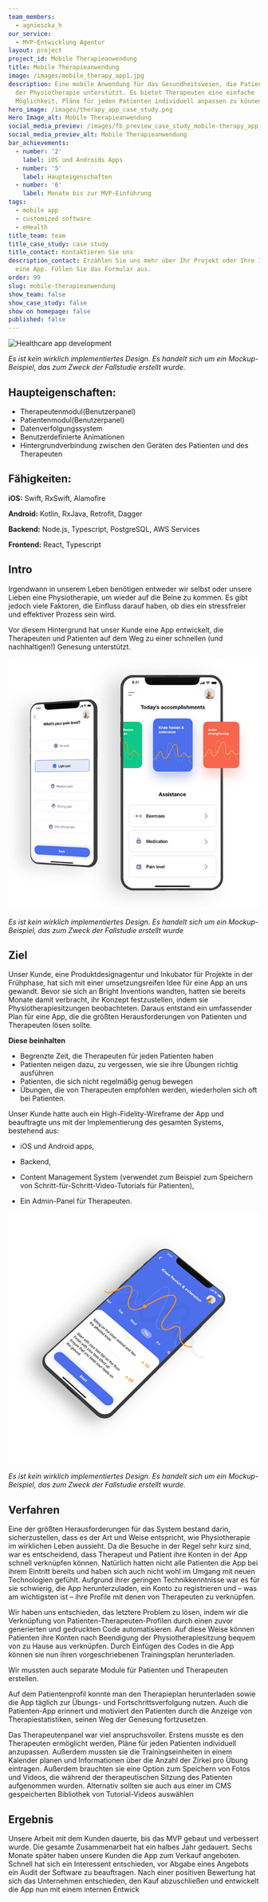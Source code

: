 ```yaml
---
team_members:
  - agnieszka_h
our_service:
  - MVP-Entwicklung Agentur
layout: project
project_id: Mobile Therapieanwendung
title: Mobile Therapieanwendung
image: /images/mobile_therapy_app1.jpg
description: Eine mobile Anwendung für das Gesundheitswesen, die Patienten bei
  der Physiotherapie unterstützt. Es bietet Therapeuten eine einfache
  Möglichkeit, Pläne für jeden Patienten individuell anpassen zu können.
hero_image: /images/therapy_app_case_study.png
Hero Image_alt: Mobile Therapieanwendung
social_media_previev: /images/fb_preview_case_study_mobile-therapy_app_german.png
social_media_previev_alt: Mobile Therapieanwendung
bar_achievements:
  - number: '2'
    label: iOS und Androids Apps
  - number: '5'
    label: Haupteigenschaften
  - number: '6'
    label: Monate bis zur MVP-Einführung
tags:
  - mobile app
  - customized software
  - eHealth
title_team: team
title_case_study: case study
title_contact: Kontaktieren Sie uns
description_contact: Erzählen Sie uns mehr über Ihr Projekt oder Ihre Idee für
  eine App. Füllen Sie das Formular aus.
order: 99
slug: mobile-therapieanwendung
show_team: false
show_case_study: false
show on homepage: false
published: false
---
```

![Healthcare app development](/images/therapy_app_mockup.png)

*Es ist kein wirklich implementiertes Design. Es handelt sich um ein Mockup-Beispiel, das zum Zweck der Fallstudie erstellt wurde.*

## Haupteigenschaften:

* Therapeutenmodul(Benutzerpanel)
* Patientenmodul(Benutzerpanel)
* Datenverfolgungssystem
* Benutzerdefinierte Animationen
* Hintergrundverbindung zwischen den Geräten des Patienten und des Therapeuten


## Fähigkeiten:

**iOS:** Swift, RxSwift, Alamofire

**Android:** Kotlin, RxJava, Retrofit, Dagger

**Backend:** Node.js, Typescript, PostgreSQL, AWS Services

**Frontend:** React, Typescript

## Intro

Irgendwann in unserem Leben benötigen entweder wir selbst oder unsere Lieben eine Physiotherapie, um wieder auf die Beine zu kommen. Es gibt jedoch viele Faktoren, die Einfluss darauf haben, ob dies ein stressfreier und effektiver Prozess sein wird.

Vor diesem Hintergrund hat unser Kunde eine App entwickelt, die Therapeuten und Patienten auf dem Weg zu einer schnellen (und nachhaltigen!) Genesung unterstützt.

![Mobile Therapy App](/images/mobile_therapy_app2.jpg)

*Es ist kein wirklich implementiertes Design. Es handelt sich um ein Mockup-Beispiel, das zum Zweck der Fallstudie erstellt wurde*

## Ziel

Unser Kunde, eine Produktdesignagentur und Inkubator für Projekte in der Frühphase, hat sich mit einer umsetzungsreifen Idee für eine App an uns gewandt. Bevor sie sich an Bright Inventions wandten, hatten sie bereits Monate damit verbracht, ihr Konzept festzustellen, indem sie Physiotherapiesitzungen beobachteten. Daraus entstand ein umfassender Plan für eine App, die die größten Herausforderungen von Patienten und Therapeuten lösen sollte.

**Diese beinhalten**

* Begrenzte Zeit, die Therapeuten für jeden Patienten haben
* Patienten neigen dazu, zu vergessen, wie sie ihre Übungen richtig ausführen
* Patienten, die sich nicht regelmäßig genug bewegen
* Übungen, die von Therapeuten empfohlen werden, wiederholen sich oft bei Patienten.

Unser Kunde hatte auch ein High-Fidelity-Wireframe der App und beauftragte uns mit der Implementierung des gesamten Systems, bestehend aus:

* iOS und Android apps,

* Backend,

* Content Management System (verwendet zum Beispiel zum Speichern von Schritt-für-Schritt-Video-Tutorials für Patienten),

* Ein Admin-Panel für Therapeuten.

![Mobile Therapy App](/images/mobile_therapy_app3.jpg)

*Es ist kein wirklich implementiertes Design. Es handelt sich um ein Mockup-Beispiel, das zum Zweck der Fallstudie erstellt wurde.*

## Verfahren

Eine der größten Herausforderungen für das System bestand darin, sicherzustellen, dass es der Art und Weise entspricht, wie Physiotherapie im wirklichen Leben aussieht. Da die Besuche in der Regel sehr kurz sind, war es entscheidend, dass Therapeut und Patient ihre Konten in der App schnell verknüpfen können. Natürlich hatten nicht alle Patienten die App bei ihrem Eintritt bereits und haben sich auch nicht wohl im Umgang mit neuen Technologien gefühlt. Aufgrund ihrer geringen Technikkenntnisse war es für sie schwierig, die App herunterzuladen, ein Konto zu registrieren und – was am wichtigsten ist – ihre Profile mit denen von Therapeuten zu verknüpfen.

Wir haben uns entschieden, das letztere Problem zu lösen, indem wir die Verknüpfung von Patienten-Therapeuten-Profilen durch einen zuvor generierten und gedruckten Code automatisieren. Auf diese Weise können Patienten ihre Konten nach Beendigung der Physiotherapiesitzung bequem von zu Hause aus verknüpfen. Durch Einfügen des Codes in die App können sie nun ihren vorgeschriebenen Trainingsplan herunterladen.

Wir mussten auch separate Module für Patienten und Therapeuten erstellen.

Auf dem Patientenprofil konnte man den Therapieplan herunterladen sowie die App täglich zur Übungs- und Fortschrittsverfolgung nutzen. Auch die Patienten-App erinnert und motiviert den Patienten durch die Anzeige von Therapiestatistiken, seinen Weg der Genesung fortzusetzen.

Das Therapeutenpanel war viel anspruchsvoller. Erstens musste es den Therapeuten ermöglicht werden, Pläne für jeden Patienten individuell anzupassen. Außerdem mussten sie die Trainingseinheiten in einem Kalender planen und Informationen über die Anzahl der Zirkel pro Übung eintragen. Außerdem brauchten sie eine Option zum Speichern von Fotos und Videos, die während der therapeutischen Sitzung des Patienten aufgenommen wurden. Alternativ sollten sie auch aus einer im CMS gespeicherten Bibliothek von Tutorial-Videos auswählen

## Ergebnis

Unsere Arbeit mit dem Kunden dauerte, bis das MVP gebaut und verbessert wurde. Die gesamte Zusammenarbeit hat ein halbes Jahr gedauert. Sechs Monate später haben unsere Kunden die App zum Verkauf angeboten. Schnell hat sich ein Interessent entschieden, vor Abgabe eines Angebots ein Audit der Software zu beauftragen. Nach einer positiven Bewertung hat sich das Unternehmen entschieden, den Kauf abzuschließen und entwickelt die App nun mit einem internen Entwick